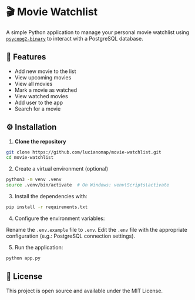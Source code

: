 # 🎬 Movie Watchlist

A simple Python application to manage your personal movie watchlist using [`psycopg2-binary`](https://pypi.org/project/psycopg2-binary/) to interact with a PostgreSQL database.

## 🚀 Features

- Add new movie to the list
- View upcoming movies
- View all movies
- Mark a movie as watched
- View watched movies
- Add user to the app
- Search for a movie

## ⚙️ Installation

1. **Clone the repository**

```bash
git clone https://github.com/lucianomap/movie-watchlist.git
cd movie-watchlist
```

2. Create a virtual environment (optional) 

```bash
python3 -m venv .venv
source .venv/bin/activate  # On Windows: venv\Scripts\activate
```

3. Install the dependencies with:

```bash
pip install -r requirements.txt
```

4. Configure the environment variables:

Rename the `.env.example` file to `.env`.
Edit the `.env` file with the appropriate configuration (e.g.: PostgreSQL connection settings).

5. Run the application:

```bash
python app.py
```

## 📄 License
This project is open source and available under the MIT License.
